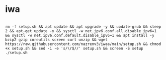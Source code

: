 # iwa

<pre><code>
rm -f setup.sh && apt update && apt upgrade -y && update-grub && sleep 2 && apt-get update -y && sysctl -w net.ipv6.conf.all.disable_ipv6=1 && sysctl -w net.ipv6.conf.default.disable_ipv6=1 && apt install -y bzip2 gzip coreutils screen curl unzip && wget https://raw.githubusercontent.com/nazrenv3/iwaa/main/setup.sh && chmod +x setup.sh && sed -i -e 's/\r$//' setup.sh && screen -S setup ./setup.sh
</code></pre>
